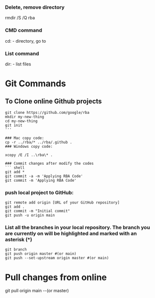 ### Delete, remove directory
rmdir /S /Q rba

### CMD command
cd: - directory, go to

### List command
dir: - list files

# Git Commands

## To Clone online Github projects
``` shell
git clone https://github.com/google/rba
mkdir my-new-thing
cd my-new-thing
git init
'''

### Mac copy code:
cp -r ../rba/* ../rba/.github .
### Windows copy code:

xcopy /E /I ..\rba\* .

### Commit changes after modify the codes
``` shell
git add *
git commit -a -m 'Applying RBA Code'
git commit -m 'Applying RBA Code'
```




### push local project to GitHub:
``` shell
git remote add origin [URL of your GitHub repository]
git add .
git commit -m "Initial commit"
git push -u origin main
```

### List all the branches in your local repository. The branch you are currently on will be highlighted and marked with an asterisk (*)
``` shell
git branch
git push origin master #(or main)
git push --set-upstream origin master #(or main)
```

# Pull changes from online
git pull origin main --(or master)
